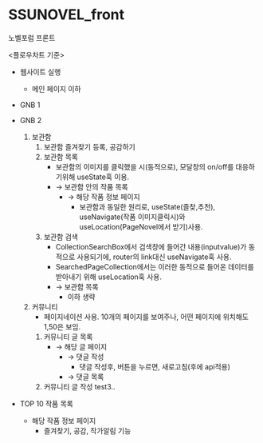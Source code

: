 # SSUNOVEL_front
노벨포럼
프론트

<플로우차트 기준>
- 웹사이트 실행
    - 메인 페이지 이하

- GNB 1
- GNB 2
    1. 보관함
        1. 보관함 즐겨찾기 등록, 공감하기
        2. 보관함 목록
            - 보관함의 이미지를 클릭했을 시(동적으로), 모달창의 on/off를 대응하기위해 useState훅 이용.
            - &rarr;  보관함 안의 작품 목록
                - &rarr;  해당 작품 정보 페이지
                    - 보관함과 동일한 원리로, useState(즐찾,추천), useNavigate(작품 이미지클릭시)와 useLocation(PageNovel에서 받기)사용.
        3. 보관함 검색
            - CollectionSearchBox에서 검색창에 들어간 내용(inputvalue)가 동적으로 사용되기에, router의 link대신 useNavigate훅 사용.
            - SearchedPageCollection에서는 이러한 동적으로 들어온 데이터를 받아내기 위해 useLocation훅 사용.
            - &rarr; 보관함 목록
                - 이하 생략
    2. 커뮤니티
        - 페이지네이션 사용. 10개의 페이지를 보여주나, 어떤 페이지에 위치해도 1,50은 보임.
        1. 커뮤니티 글 목록
            - &rarr; 해당 글 페이지
                - &rarr; 댓글 작성
                    - 댓글 작성후, 버튼을 누르면, 새로고침(후에 api적용)
                - &rarr; 댓글 목록
        2. 커뮤니티 글 작성
        test3..

- TOP 10 작품 목록 
    - 해당 작품 정보 페이지
        - 즐겨찾기, 공감, 작가알림 기능
